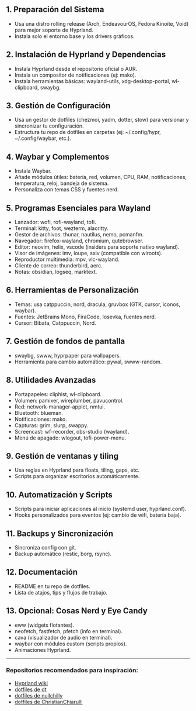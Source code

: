 ## 1. **Preparación del Sistema**

- Usa una distro rolling release (Arch, EndeavourOS, Fedora Kinoite, Void) para mejor soporte de Hyprland.
- Instala solo el entorno base y los drivers gráficos.

## 2. **Instalación de Hyprland y Dependencias**

- Instala Hyprland desde el repositorio oficial o AUR.
- Instala un compositor de notificaciones (ej: mako).
- Instala herramientas básicas: wayland-utils, xdg-desktop-portal, wl-clipboard, swaybg.

## 3. **Gestión de Configuración**

- Usa un gestor de dotfiles (chezmoi, yadm, dotter, stow) para versionar y sincronizar tu configuración.
- Estructura tu repo de dotfiles en carpetas (ej: ~/.config/hypr, ~/.config/waybar, etc.).

## 4. **Waybar y Complementos**

- Instala Waybar.
- Añade módulos útiles: batería, red, volumen, CPU, RAM, notificaciones, temperatura, reloj, bandeja de sistema.
- Personaliza con temas CSS y fuentes nerd.

## 5. **Programas Esenciales para Wayland**

- Lanzador: wofi, rofi-wayland, tofi.
- Terminal: kitty, foot, wezterm, alacritty.
- Gestor de archivos: thunar, nautilus, nemo, pcmanfm.
- Navegador: firefox-wayland, chromium, qutebrowser.
- Editor: neovim, helix, vscode (insiders para soporte nativo wayland).
- Visor de imágenes: imv, loupe, sxiv (compatible con wlroots).
- Reproductor multimedia: mpv, vlc-wayland.
- Cliente de correo: thunderbird, aerc.
- Notas: obsidian, logseq, marktext.

## 6. **Herramientas de Personalización**

- Temas: usa catppuccin, nord, dracula, gruvbox (GTK, cursor, iconos, waybar).
- Fuentes: JetBrains Mono, FiraCode, Iosevka, fuentes nerd.
- Cursor: Bibata, Catppuccin, Nord.

## 7. **Gestión de fondos de pantalla**

- swaybg, swww, hyprpaper para wallpapers.
- Herramienta para cambio automático: pywal, swww-random.

## 8. **Utilidades Avanzadas**

- Portapapeles: cliphist, wl-clipboard.
- Volumen: pamixer, wireplumber, pavucontrol.
- Red: network-manager-applet, nmtui.
- Bluetooth: blueman.
- Notificaciones: mako.
- Capturas: grim, slurp, swappy.
- Screencast: wf-recorder, obs-studio (wayland).
- Menú de apagado: wlogout, tofi-power-menu.

## 9. **Gestión de ventanas y tiling**

- Usa reglas en Hyprland para floats, tiling, gaps, etc.
- Scripts para organizar escritorios automáticamente.

## 10. **Automatización y Scripts**

- Scripts para iniciar aplicaciones al inicio (systemd user, hyprland.conf).
- Hooks personalizados para eventos (ej: cambio de wifi, batería baja).

## 11. **Backups y Sincronización**

- Sincroniza config con git.
- Backup automático (restic, borg, rsync).

## 12. **Documentación**

- README en tu repo de dotfiles.
- Lista de atajos, tips y flujos de trabajo.

## 13. **Opcional: Cosas Nerd y Eye Candy**

- eww (widgets flotantes).
- neofetch, fastfetch, pfetch (info en terminal).
- cava (visualizador de audio en terminal).
- waybar con módulos custom (scripts propios).
- Animaciones Hyprland.

---

### Repositorios recomendados para inspiración:

- [Hyprland wiki](https://wiki.hyprland.org/)
- [dotfiles de dt](https://github.com/dwt1/dotfiles)
- [dotfiles de nullchilly](https://github.com/nullchilly/dotfiles)
- [dotfiles de ChristianChiarulli](https://github.com/ChristianChiarulli/dotfiles)

